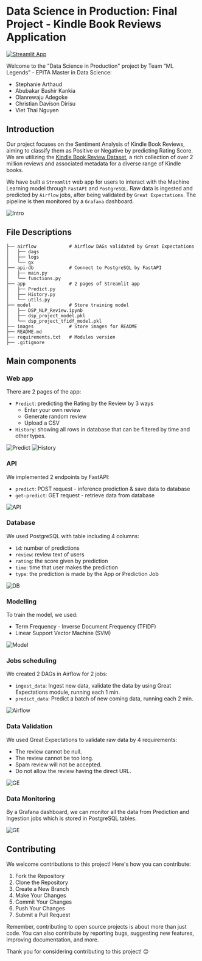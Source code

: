 # Data Science in Production: Final Project - Kindle Book Reviews Application

[![Streamlit App](https://static.streamlit.io/badges/streamlit_badge_black_white.svg)](http://10.41.173.71:8501)

Welcome to the "Data Science in Production" project by Team “ML Legends” - EPITA Master in Data Science:

- Stephanie Arthaud
- Abubakar Bashir Kankia
- Olanrewaju Adegoke
- Christian Davison Dirisu
- Viet Thai Nguyen

## Introduction

Our project focuses on the Sentiment Analysis of Kindle Book Reviews, aiming to classify them as Positive or Negative by predicting Rating Score. We are utilizing the [Kindle Book Review Dataset](https://nijianmo.github.io/amazon/index.html#complete-data), a rich collection of over 2 million reviews and associated metadata for a diverse range of Kindle books.

We have built a `Streamlit` web app for users to interact with the Machine Learning model through `FastAPI` and `PostgreSQL`. Raw data is ingested and predicted by `Airflow` jobs, after being validated by `Great Expectations`. The pipeline is then monitored by a `Grafana` dashboard.

![Intro](images/app.png)

## File Descriptions

```
├── airflow            # Airflow DAGs validated by Great Expectations
│   ├── dags
│   ├── logs
│   └── gx
├── api-db             # Connect to PostgreSQL by FastAPI
│   ├── main.py
│   └── functions.py
├── app                # 2 pages of Streamlit app
│   ├── Predict.py
│   ├── History.py
│   └── utils.py
├── model              # Store training model
│   ├── DSP_NLP_Review.ipynb
│   ├── dsp_project_model.pkl
│   └── dsp_project_tfidf_model.pkl
├── images             # Store images for README
├── README.md
├── requirements.txt   # Modules version
├── .gitignore
```

## Main components

### Web app

There are 2 pages of the app:

- `Predict`: predicting the Rating by the Review by 3 ways
  - Enter your own review
  - Generate random review
  - Upload a CSV
- `History`: showing all rows in database that can be filtered by time and other types.

![Predict](images/predict.png)
![History](images/history.png)

### API

We implemented 2 endpoints by FastAPI:

- `predict`: POST request - inference prediction & save data to database
- `get-predict`: GET request - retrieve data from database

![API](images/api.png)

### Database

We used PostgreSQL with table including 4 columns:

- `id`: number of predictions
- `review`: review text of users
- `rating`: the score given by prediction
- `time`: time that user makes the prediction
- `type`: the prediction is made by the App or Prediction Job

![DB](images/db.png)

### Modelling

To train the model, we used:

- Term Frequency - Inverse Document Frequency (TFIDF)
- Linear Support Vector Machine (SVM)

![Model](images/model.png)

### Jobs scheduling

We created 2 DAGs in Airflow for 2 jobs:

- `ingest_data`: Ingest new data, validate the data by using Great Expectations module, running each 1 min.
- `predict_data`: Predict a batch of new coming data, running each 2 min.

![Airflow](images/airflow.png)

### Data Validation

We used Great Expectations to validate raw data by 4 requirements:

- The review cannot be null.
- The review cannot be too long.
- Spam review will not be accepted.
- Do not allow the review having the direct URL.

![GE](images/ge.png)

### Data Monitoring

By a Grafana dashboard, we can monitor all the data from Prediction and Ingestion jobs which is stored in PostgreSQL tables.

![GE](images/grafana.png)

## Contributing

We welcome contributions to this project! Here's how you can contribute:

1. Fork the Repository
2. Clone the Repository
3. Create a New Branch
4. Make Your Changes
5. Commit Your Changes
6. Push Your Changes
7. Submit a Pull Request

Remember, contributing to open source projects is about more than just code. You can also contribute by reporting bugs, suggesting new features, improving documentation, and more.

Thank you for considering contributing to this project! 😊
